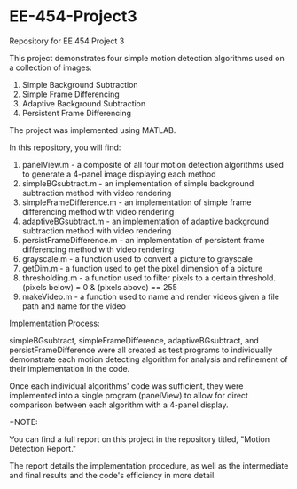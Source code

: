 # EE-454-Project3
Repository for EE 454 Project 3

This project demonstrates four simple motion detection algorithms used on a collection of images:
  1. Simple Background Subtraction
  2. Simple Frame Differencing
  3. Adaptive Background Subtraction
  4. Persistent Frame Differencing
  
The project was implemented using MATLAB.


In this repository, you will find:
  1. panelView.m - a composite of all four motion detection algorithms used to generate a 4-panel image displaying each method
  2. simpleBGsubtract.m - an implementation of simple background subtraction method with video rendering
  3. simpleFrameDifference.m - an implementation of simple frame differencing method with video rendering
  4. adaptiveBGsubtract.m - an implementation of adaptive background subtraction method with video rendering
  5. persistFrameDifference.m - an implementation of persistent frame differencing method with video rendering
  6. grayscale.m - a function used to convert a picture to grayscale
  7. getDim.m - a function used to get the pixel dimension of a picture
  8. thresholding.m - a function used to filter pixels to a certain threshold. (pixels below) = 0 & (pixels above) == 255
  9. makeVideo.m - a function used to name and render videos given a file path and name for the video


Implementation Process:

simpleBGsubtract, simpleFrameDifference, adaptiveBGsubtract, and persistFrameDifference were all created as test programs to
individually demonstrate each motion detecting algorithm for analysis and refinement of their implementation in the code.

Once each individual algorithms' code was sufficient, they were implemented into a single program (panelView) to allow for direct 
comparison between each algorithm with a 4-panel display.


*NOTE: 

You can find a full report on this project in the repository titled, "Motion Detection Report."

The report details the implementation procedure, as well as the intermediate and final results and the code's efficiency in more detail.
